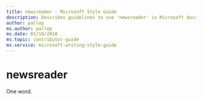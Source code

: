 ```yaml
---
title: newsreader - Microsoft Style Guide
description: Describes guidelines to use 'newsreader' in Microsoft documents - always as a single word.
author: pallep
ms.author: pallep
ms.date: 01/19/2018
ms.topic: contributor-guide
ms.service: microsoft-writing-style-guide
---
```


# newsreader

One word.
